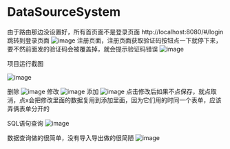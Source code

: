# DataSourceSystem
由于路由那边没设置好，所有首页面不是登录页面
http://localhost:8080/#/login
跳转到登录页面
![image](https://github.com/boluo12138/DataSourceSystem/assets/96605428/8a99cc72-5d93-42ff-8db1-d3cdfcd91e28)
注册页面，注册页面获取验证码按钮点一下就停下来，要不然前面发的验证码会被覆盖掉，就会提示验证码错误
![image](https://github.com/boluo12138/DataSourceSystem/assets/96605428/f25a6afe-5da1-4710-a07b-d2dd715e3e9f)

项目运行截图

![image](https://github.com/boluo12138/DataSourceSystem/assets/96605428/a0fde791-d9ff-428f-92cf-fef322367671)

删除
![image](https://github.com/boluo12138/DataSourceSystem/assets/96605428/345895c3-7be3-4574-b01f-1d88430279eb)
修改
![image](https://github.com/boluo12138/DataSourceSystem/assets/96605428/5784d8ac-919f-48fa-b032-9935a291526d)
添加
![image](https://github.com/boluo12138/DataSourceSystem/assets/96605428/345367d3-dd70-4176-b7bb-5421fe4066e3)
点击修改后如果不点保存，就点取消，点x会把修改里面的数据复用到添加里面，因为它们用的时同一个表单，应该弄俩表单分开的

SQL语句查询
![image](https://github.com/boluo12138/DataSourceSystem/assets/96605428/13b9d29d-d7ab-44d0-baae-df9654d83158)

数据查询做的很简单，没有导入导出做的很简陋
![image](https://github.com/boluo12138/DataSourceSystem/assets/96605428/99c8762c-0141-463b-839e-f28ef31c87cf)
